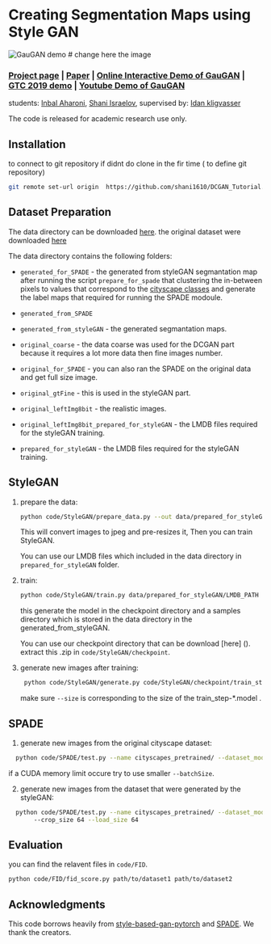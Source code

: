 # Creating Segmentation Maps using Style GAN

![GauGAN demo](https://nvlabs.github.io/SPADE//images/dddd.gif) # change here the image

### [Project page](https://nvlabs.github.io/SPADE/) |   [Paper](https://arxiv.org/abs/1903.07291) | [Online Interactive Demo of GauGAN](https://www.nvidia.com/en-us/research/ai-playground/) | [GTC 2019 demo](https://youtu.be/p5U4NgVGAwg) | [Youtube Demo of GauGAN](https://youtu.be/MXWm6w4E5q0)

students: [Inbal Aharoni](http://taesung.me/),  [Shani Israelov](http://mingyuliu.net/), supervised by: [Idan kligvasser ](https://tcwang0509.github.io/)

The code is released for academic research use only.

## Installation

to connect to git repository if didnt do clone in the fir time ( to define git repository)
```bash
git remote set-url origin  https://github.com/shani1610/DCGAN_Tutorial.git
```

## Dataset Preparation

The data directory can be downloaded [here](https://github.com/nightrome/cocostuff). the original dataset were downloaded [here](https://www.cityscapes-dataset.com/)

The data directory contains the following folders:

* `generated_for_SPADE` - the generated from styleGAN segmantation map after running the script `prepare_for_spade` that clustering the in-between pixels to values that correspond to the [cityscape classes](https://github.com/mcordts/cityscapesScripts/blob/master/cityscapesscripts/helpers/labels.py) and generate the label maps that required for running the SPADE modoule. 

* `generated_from_SPADE`

* `generated_from_styleGAN` - the generated segmantation maps.

* `original_coarse` - the data coarse was used for the DCGAN part because it requires a lot more data then fine images number. 

* `original_for_SPADE` - you can also ran the SPADE on the original data and get full size image. 

* `original_gtFine` - this is used in the styleGAN part.

* `original_leftImg8bit` - the realistic images.

* `original_leftImg8bit_prepared_for_styleGAN` - the LMDB files required for the styleGAN training. 

* `prepared_for_styleGAN` - the LMDB files required for the styleGAN training. 

## StyleGAN

1) prepare the data:

   ```bash
   python code/StyleGAN/prepare_data.py --out data/prepared_for_styleGAN/LMDB_PATH --n_worker 1 data/original_gtFine
   ```
   
   This will convert images to jpeg and pre-resizes it, Then you can train StyleGAN.
   
   You can use our LMDB files which included in the data directory in `prepared_for_styleGAN` folder. 

2) train:

    ```bash
    python code/StyleGAN/train.py data/prepared_for_styleGAN/LMDB_PATH
    ```
    
    this generate the model in the checkpoint directory and a samples directory which is stored in the data directory in the generated_from_styleGAN.
    
    You can use our checkpoint directory that can be download [here] (). extract this .zip in `code/StyleGAN/checkpoint`.

3) generate new images after training:

   ```bash
    python code/StyleGAN/generate.py code/StyleGAN/checkpoint/train_step-5.model --size 64
    ```
    make sure `--size` is corresponding to the size of the train_step-*.model .

## SPADE
 
1) generate new images from the original cityscape dataset:
```bash
  python code/SPADE/test.py --name cityscapes_pretrained/ --dataset_mode cityscapes --dataroot data/original_for_SPADE/ --batchSize  8
  ```
  if a CUDA memory limit occure try to use smaller `--batchSize`.

2) generate new images from the dataset that were generated by the styleGAN:

```bash
  python code/SPADE/test.py --name cityscapes_pretrained/ --dataset_mode cityscapes --dataroot data/generated_for_SPADE/ --batchSize 4 --no_instance --label_nc 36 --no_pairing_check
       --crop_size 64 --load_size 64
  ```
  
## Evaluation

you can find the relavent files in `code/FID`.

```bash
python code/FID/fid_score.py path/to/dataset1 path/to/dataset2
```

## Acknowledgments

This code borrows heavily from [style-based-gan-pytorch](https://github.com/rosinality/style-based-gan-pytorch) and [SPADE](https://github.com/NVlabs/SPADE). We thank the creators. 
